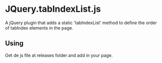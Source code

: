 JQuery.tabIndexList.js
======================

A jQuery plugin that adds a static 'tabIndexList' method to define the order of tabIndex elements in the page.

Using
-----
Get de js file at releases folder and add in your page.
